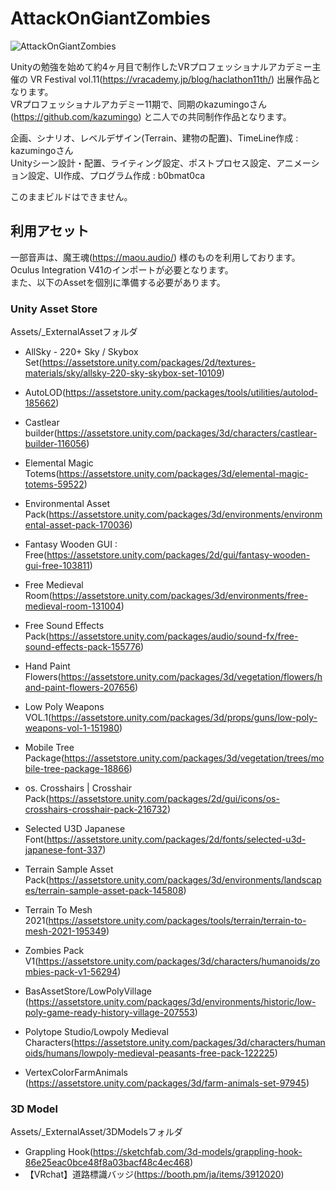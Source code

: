 # AttackOnGiantZombies
![AttackOnGiantZombies](https://user-images.githubusercontent.com/103320037/210520981-ce4b06d9-7af1-45db-8243-1dc5b4537771.jpg)

Unityの勉強を始めて約4ヶ月目で制作したVRプロフェッショナルアカデミー主催の VR Festival vol.11(https://vracademy.jp/blog/haclathon11th/) 出展作品となります。<br />
VRプロフェッショナルアカデミー11期で、同期のkazumingoさん(https://github.com/kazumingo) と二人での共同制作作品となります。

企画、シナリオ、レベルデザイン(Terrain、建物の配置)、TimeLine作成 : kazumingoさん<br />
Unityシーン設計・配置、ライティング設定、ポストプロセス設定、アニメーション設定、UI作成、プログラム作成 : b0bmat0ca

このままビルドはできません。

## 利用アセット
一部音声は、魔王魂(https://maou.audio/) 様のものを利用しております。<br /> 
Oculus Integration V41のインポートが必要となります。<br />
また、以下のAssetを個別に準備する必要があります。

### Unity Asset Store
Assets/_ExternalAssetフォルダ
* AllSky - 220+ Sky / Skybox Set(https://assetstore.unity.com/packages/2d/textures-materials/sky/allsky-220-sky-skybox-set-10109)
* AutoLOD(https://assetstore.unity.com/packages/tools/utilities/autolod-185662)
* Castlear builder(https://assetstore.unity.com/packages/3d/characters/castlear-builder-116056)
* Elemental Magic Totems(https://assetstore.unity.com/packages/3d/elemental-magic-totems-59522)
* Environmental Asset Pack(https://assetstore.unity.com/packages/3d/environments/environmental-asset-pack-170036)
* Fantasy Wooden GUI : Free(https://assetstore.unity.com/packages/2d/gui/fantasy-wooden-gui-free-103811)
* Free Medieval Room(https://assetstore.unity.com/packages/3d/environments/free-medieval-room-131004)
* Free Sound Effects Pack(https://assetstore.unity.com/packages/audio/sound-fx/free-sound-effects-pack-155776)
* Hand Paint Flowers(https://assetstore.unity.com/packages/3d/vegetation/flowers/hand-paint-flowers-207656)
* Low Poly Weapons VOL.1(https://assetstore.unity.com/packages/3d/props/guns/low-poly-weapons-vol-1-151980)
* Mobile Tree Package(https://assetstore.unity.com/packages/3d/vegetation/trees/mobile-tree-package-18866)
* os. Crosshairs | Crosshair Pack(https://assetstore.unity.com/packages/2d/gui/icons/os-crosshairs-crosshair-pack-216732)
* Selected U3D Japanese Font(https://assetstore.unity.com/packages/2d/fonts/selected-u3d-japanese-font-337)
* Terrain Sample Asset Pack(https://assetstore.unity.com/packages/3d/environments/landscapes/terrain-sample-asset-pack-145808)
* Terrain To Mesh 2021(https://assetstore.unity.com/packages/tools/terrain/terrain-to-mesh-2021-195349)
* Zombies Pack V1(https://assetstore.unity.com/packages/3d/characters/humanoids/zombies-pack-v1-56294)


* BasAssetStore/LowPolyVillage (https://assetstore.unity.com/packages/3d/environments/historic/low-poly-game-ready-history-village-207553)
* Polytope Studio/Lowpoly Medieval Characters(https://assetstore.unity.com/packages/3d/characters/humanoids/humans/lowpoly-medieval-peasants-free-pack-122225)
* VertexColorFarmAnimals (https://assetstore.unity.com/packages/3d/farm-animals-set-97945)

### 3D Model
Assets/_ExternalAsset/3DModelsフォルダ
* Grappling Hook(https://sketchfab.com/3d-models/grappling-hook-86e25eac0bce48f8a03bacf48c4ec468)
* 【VRchat】道路標識バッジ(https://booth.pm/ja/items/3912020)
